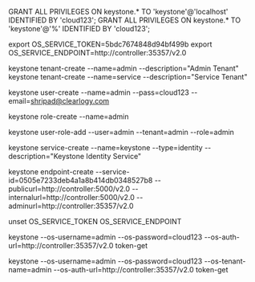 GRANT ALL PRIVILEGES ON keystone.* TO 'keystone'@'localhost' IDENTIFIED BY 'cloud123';
GRANT ALL PRIVILEGES ON keystone.* TO 'keystone'@'%' IDENTIFIED BY 'cloud123';

export OS_SERVICE_TOKEN=5bdc7674848d94bf499b
export OS_SERVICE_ENDPOINT=http://controller:35357/v2.0

keystone tenant-create --name=admin --description="Admin Tenant"
keystone tenant-create --name=service --description="Service Tenant"

keystone user-create --name=admin --pass=cloud123 --email=shripad@clearlogy.com

keystone role-create --name=admin

keystone user-role-add --user=admin --tenant=admin --role=admin

keystone service-create --name=keystone --type=identity --description="Keystone Identity Service"

keystone endpoint-create --service-id=0505e7233deb4a1a8b414db0348527b8 --publicurl=http://controller:5000/v2.0 --internalurl=http://controller:5000/v2.0 --adminurl=http://controller:35357/v2.0

unset OS_SERVICE_TOKEN OS_SERVICE_ENDPOINT

keystone --os-username=admin --os-password=cloud123 --os-auth-url=http://controller:35357/v2.0 token-get

keystone --os-username=admin --os-password=cloud123 --os-tenant-name=admin --os-auth-url=http://controller:35357/v2.0 token-get

